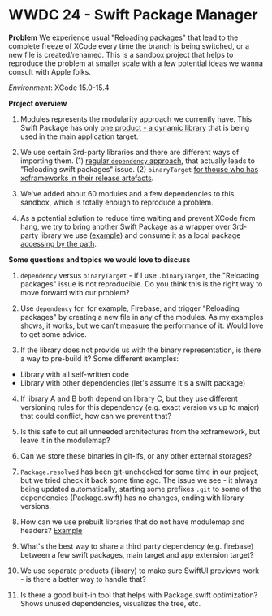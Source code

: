 # WWDC 24 - Swift Package Manager

**Problem**
We experience usual "Reloading packages" that lead to the complete freeze of XCode every time the branch is being switched, or a new file is created/renamed. 
This is a sandbox project that helps to reproduce the problem at smaller scale with a few potential ideas we wanna consult with Apple folks.

*Environment*: XCode 15.0-15.4

**Project overview**

1. Modules represents the modularity approach we currently have. This Swift Package has only [one product - a dynamic library](https://github.com/blbnv/wwdc-24-spm/blob/main/Modules/Package.swift#L11) that is being used in the main application target.

2. We use certain 3rd-party libraries and there are different ways of importing them. (1) [regular `dependency` approach](https://github.com/blbnv/wwdc-24-spm/blob/main/Modules/Package.swift#L79), that actually leads to "Reloading swift packages" issue. (2) `binaryTarget` [for thouse who has xcframeworks in their release artefacts](https://github.com/blbnv/wwdc-24-spm/blob/main/Modules/Package.swift#L84).

3. We've added about 60 modules and a few dependencies to this sandbox, which is totally enough to reproduce a problem.

4. As a potential solution to reduce time waiting and prevent XCode from hang, we try to bring another Swift Package as a wrapper over 3rd-party library we use ([example](https://github.com/blbnv/wwdc-24-spm/tree/main/FirebaseWrapper)) and consume it as a local package [accessing by the path](https://github.com/blbnv/wwdc-24-spm/tree/main/FirebaseWrapper).

**Some questions and topics we would love to discuss**
1. `dependency` versus `binaryTarget` - if I use `.binaryTarget`, the "Reloading packages" issue is not reproducible. Do you think this is the right way to move forward with our problem?

2. Use `dependency` for, for example, Firebase, and trigger "Reloading packages" by creating a new file in any of the modules. As my examples shows, it works, but we can't measure the performance of it. Would  love to get some advice.
   
3. If the library does not provide us with the binary representation, is there a way to pre-build it? Some different examples:
- Library with all self-written code
- Library with other dependencies (let's assume it's a swift package)

4. If library A and B both depend on library C, but they use different versioning rules for this dependency (e.g. exact version vs up to major) that could conflict, how can we prevent that?
   
5. Is this safe to cut all unneeded architectures from the xcframework, but leave it in the modulemap?

6. Can we store these binaries in git-lfs, or any other external storages?

6. `Package.resolved` has been git-unchecked for some time in our project, but we tried check it back some time ago. The issue we see - it always being updated automatically, starting some prefixes `.git` to some of the dependencies (Package.swift) has no changes, ending with library versions.

7. How can we use prebuilt libraries that do not have modulemap and headers? [Example](https://github.com/DataDog/dd-sdk-ios/releases/tag/2.12.0)

8. What's the best way to share a third party dependency (e.g. firebase) between a few swift packages, main target and app extension target?

9. We use separate products (library) to make sure SwiftUI previews work - is there a better way to handle that?

10. Is there a good built-in tool that helps with Package.swift optimization? Shows unused dependencies, visualizes the tree, etc.




